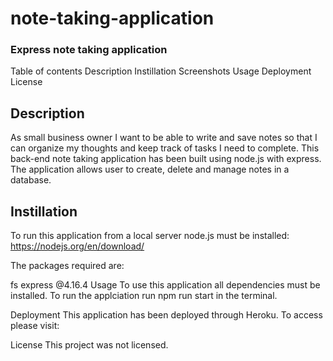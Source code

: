 # note-taking-application

### Express note taking application

Table of contents
Description
Instillation
Screenshots
Usage
Deployment
License

## Description
As small business owner I want to be able to write and save notes so that I can organize my thoughts and keep track of tasks I need to complete. This back-end note taking application has been built using node.js with express. The application allows user to create, delete and manage notes in a database.

## Instillation
To run this application from a local server node.js must be installed: https://nodejs.org/en/download/

The packages required are:

fs
express @4.16.4
Usage
To use this application all dependencies must be installed. To run the applciation run npm run start in the terminal.

  

Deployment
This application has been deployed through Heroku. To access please visit: 


License
This project was not licensed.